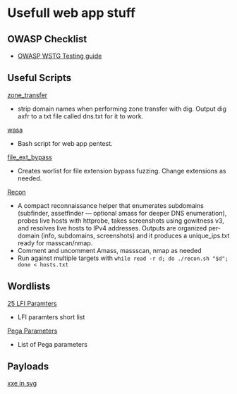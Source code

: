 # Usefull web app stuff

## OWASP Checklist
- [OWASP WSTG Testing guide](https://github.com/b1g-b33f/Web-app/blob/main/owasp_checklist.md) 

## Useful Scripts
[zone_transfer](https://github.com/b1g-b33f/Web-app/blob/main/zone_transfer.sh)  
- strip domain names when performing zone transfer with dig. Output dig axfr to a txt file called dns.txt for it to work.

[wasa](https://github.com/b1g-b33f/Web-app/blob/main/wasa.sh)
- Bash script for web app pentest.

[file_ext_bypass](https://github.com/b1g-b33f/Web-app/blob/main/file_ext_bypass.sh)
- Creates worlist for file extension bypass fuzzing. Change extensions as needed.

[Recon](https://github.com/b1g-b33f/Web-app/blob/main/osint.sh)
- A compact reconnaissance helper that enumerates subdomains (subfinder, assetfinder — optional amass for deeper DNS enumeration), probes live hosts with httprobe, takes screenshots using gowitness v3, and resolves live hosts to IPv4 addresses. Outputs are organized per-domain (info, subdomains, screenshots) and it produces a unique_ips.txt ready for masscan/nmap.
- Comment and uncomment Amass, massscan, nmap as needed
- Run against multiple targets with `while read -r d; do ./recon.sh "$d"; done < hosts.txt`

## Wordlists

[25 LFI Paramters](https://github.com/b1g-b33f/Web-app/blob/main/25-LFI-Paramters.txt)
- LFI paramters short list

[Pega Parameters](https://github.com/b1g-b33f/Web-app/blob/main/pega-parameters.txt)
- List of Pega parameters

## Payloads
[xxe in svg](https://github.com/b1g-b33f/Web-app/blob/main/xxe.svg)

